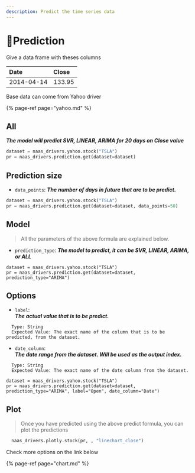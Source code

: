 ```yaml
---
description: Predict the time series data
---
```


# 🔮Prediction

Give a data frame with theses columns

| Date | Close |
| :--- | :--- |
| 2014-04-14 | 133.95 |

Base data can come from Yahoo driver

{% page-ref page="yahoo.md" %}

## All

_**The model will predict SVR, LINEAR, ARIMA for 20 days on Close value**_

```python
dataset = naas_drivers.yahoo.stock("TSLA")
pr = naas_drivers.prediction.get(dataset=dataset)
```

## Prediction size

* `data_points`:  _**The number of days in future that are to be predict.**_

```python
dataset = naas_drivers.yahoo.stock("TSLA")
pr = naas_drivers.prediction.get(dataset=dataset, data_points=50)
```

## Model

> All the parameters of the above formula are explained below.

*  `prediction_type`:  _**The model to predict, it can be SVR, LINEAR, ARIMA, or ALL**_

```text
dataset = naas_drivers.yahoo.stock("TSLA")
pr = naas_drivers.prediction.get(dataset=dataset, prediction_type="ARIMA")
```

## Options

*  `label`:  
   _**The actual value that is to be predict.**_ 

  ```text
    Type: String
    Expected Value: The exact name of the column that is to be predicted, from the dataset.
  ```

*  `date_column`:  
   _**The date range from the dataset. Will be used as the output index.**_  


  ```text
    Type: String
    Expected Value: The exact name of the date column from the dataset.
  ```

```text
dataset = naas_drivers.yahoo.stock("TSLA")
pr = naas_drivers.prediction.get(dataset=dataset, prediction_type="ARIMA", label="Open", date_column="Date")
```

## Plot

> Once you have predicted using the above predict formula, you can plot the predictions

```python
  naas_drivers.plotly.stock(pr, , "linechart_close")
```

Check more options on the link below

{% page-ref page="chart.md" %}

